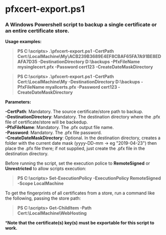 # pfxcert-export.ps1
### A Windows Powershell script to backup a single certificate or an entire certificate store.

**Usage examples:**
>**PS C:\scripts\> .\pfxcert-export.ps1 -CertPath Cert:\LocalMachine\My\ACB239B3689E4EF8CBAF65FA7A91BE8EDAFA7D35 -DestinationDirectory D:\backups -PfxFileName mysinglecert.pfx -Password cert123 -CreateDateMaskDirectory**  

>**PS C:\scripts\> .\pfxcert-export.ps1 -CertPath Cert:\LocalMachine\My -DestinationDirectory D:\backups -PfxFileName myallcerts.pfx -Password cert123 -CreateDateMaskDirectory**

**Parameters:**

**-CertPath**: Mandatory. The source certificate/store path to backup.  
**-DestinationDirectory**: Mandatory. The destination directory where the .pfx file of certificate/store will be backedup.  
**-PfxFileName**: Mandatory. The .pfx output file name.  
**-Password**: Mandatory. The .pfx file password.  
**-CreateDateMaskDirectory**: Optional. In the destination directory, creates a folder with the current date mask (yyyy-DD-mm -> eg "2019-04-23") then place the .pfx file there; if not supplied, just create the .pfx file in the destination directory.  

Before running the script, set the execution police to **RemoteSigned** or **Unrestricted** to allow scripts execution:  
>**PS C:\scripts\> Set-ExecutionPolicy -ExecutionPolicy RemoteSigned -Scope LocalMachine**  

To get the fingerprints of all certificates from a store, run a command like the following, passing the store path:  
>**PS C:\scripts\> Get-ChildItem -Path Cert:\LocalMachine\WebHosting**  

***Note that the certificate(s) key(s) must be exportable for this script to work.**
